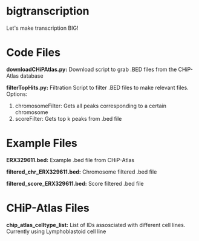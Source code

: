 # bigtranscription
Let's make transcription BIG!

# Code Files
**downloadCHiPAtlas.py:** Download script to grab .BED files from the CHiP-Atlas database

**filterTopHits.py:** Filtration Script to filter .BED files to make relevant files. 
Options: 
1) chromosomeFilter: Gets all peaks corresponding to a certain chromosome
2) scoreFilter: Gets top k peaks from .bed file

# Example Files
**ERX329611.bed:** Example .bed file from CHiP-Atlas

**filtered_chr_ERX329611.bed:** Chromosome filtered .bed file

**filtered_score_ERX329611.bed:** Score filtered .bed file

# CHiP-Atlas Files
**chip_atlas_celltype_list:** List of IDs assosciated with different cell lines. Currently using Lymphoblastoid cell line
